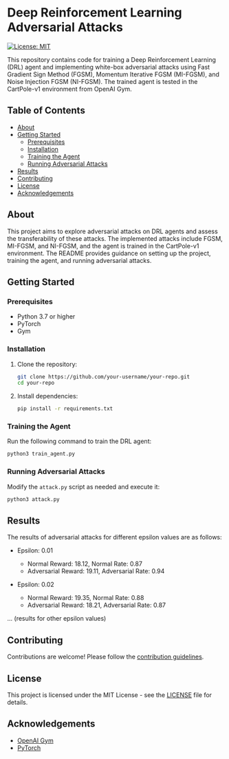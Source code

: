 # Deep Reinforcement Learning Adversarial Attacks

[![License: MIT](https://img.shields.io/badge/License-MIT-yellow.svg)](https://opensource.org/licenses/MIT)

This repository contains code for training a Deep Reinforcement Learning (DRL) agent and implementing white-box adversarial attacks using Fast Gradient Sign Method (FGSM), Momentum Iterative FGSM (MI-FGSM), and Noise Injection FGSM (NI-FGSM). The trained agent is tested in the CartPole-v1 environment from OpenAI Gym.

## Table of Contents
- [About](#about)
- [Getting Started](#getting-started)
  - [Prerequisites](#prerequisites)
  - [Installation](#installation)
  - [Training the Agent](#training-the-agent)
  - [Running Adversarial Attacks](#running-adversarial-attacks)
- [Results](#results)
- [Contributing](#contributing)
- [License](#license)
- [Acknowledgements](#acknowledgements)

## About

This project aims to explore adversarial attacks on DRL agents and assess the transferability of these attacks. The implemented attacks include FGSM, MI-FGSM, and NI-FGSM, and the agent is trained in the CartPole-v1 environment. The README provides guidance on setting up the project, training the agent, and running adversarial attacks.

## Getting Started

### Prerequisites

- Python 3.7 or higher
- PyTorch
- Gym

### Installation

1. Clone the repository:

   ```bash
   git clone https://github.com/your-username/your-repo.git
   cd your-repo
   ```

2. Install dependencies:

   ```bash
   pip install -r requirements.txt
   ```

### Training the Agent

Run the following command to train the DRL agent:

```bash
python3 train_agent.py
```

### Running Adversarial Attacks

Modify the `attack.py` script as needed and execute it:

```bash
python3 attack.py
```

## Results

The results of adversarial attacks for different epsilon values are as follows:

- Epsilon: 0.01
  - Normal Reward: 18.12, Normal Rate: 0.87
  - Adversarial Reward: 19.11, Adversarial Rate: 0.94

- Epsilon: 0.02
  - Normal Reward: 19.35, Normal Rate: 0.88
  - Adversarial Reward: 18.21, Adversarial Rate: 0.87

... (results for other epsilon values)

## Contributing

Contributions are welcome! Please follow the [contribution guidelines](CONTRIBUTING.md).

## License

This project is licensed under the MIT License - see the [LICENSE](LICENSE) file for details.

## Acknowledgements

- [OpenAI Gym](https://gym.openai.com/)
- [PyTorch](https://pytorch.org/)
